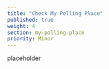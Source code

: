 ```yaml
---
title: "Check My Polling Place"
published: true
weight: 4
section: my-polling-place
priority: Minor
---
```

placeholder